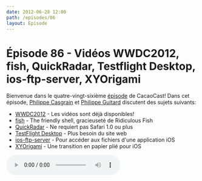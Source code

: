 ```yaml
---
date: 2012-06-28 12:00
path: /episodes/86
layout: Episode
---
```

# Épisode 86 - Vidéos WWDC2012, fish, QuickRadar, Testflight Desktop, ios-ftp-server, XYOrigami
<p>Bienvenue dans le quatre-vingt-sixième <a href="https://archive.org/download/cacaocast/cacaocast_86.mp3" title="CocoaCast Cacao Episode 86">épisode</a> de CacaoCast! Dans cet épisode, <a href="http://www.twitter.com/philippec" title="Philippe Casgrain sur Twitter">Philippe Casgrain</a> et <a href="http://www.twitter.com/philippeguitard" title="Philippe Guitard sur Twitter">Philippe Guitard</a> discutent des sujets suivants:</p>
<ul><li><a href="https://developer.apple.com/videos/wwdc/2012/" title="WWDC2012">WWDC2012</a> - Les vidéos sont déjà disponibles!</li>
<li><a href="http://ridiculousfish.com/shell/" title="fish">fish</a> - The friendly shell, gracieuseté de Ridiculous Fish</li>
<li><a href="http://www.quickradar.com/" title="QuickRadar"> QuickRadar</a> - Ne requiert pas Safari 1.0 ou plus</li>
<li><a href="https://testflightapp.com/desktop/" title="TestFlight Desktop">TestFlight Desktop</a> - Plus besoin du site web</li>
<li><a href="http://code.google.com/p/ios-ftp-server/" title="ios-ftp-server">ios-ftp-server</a> - Pour accéder aux fichiers d'une application iOS</li>
<li><a href="https://github.com/xyfeng/XYOrigami" title="XYOrigami"> XYOrigami</a> - Une transition en papier plié pour iOS</li>
</ul>
<p><audio controls><source src="https://archive.org/download/cacaocast/cacaocast_86.mp3" type="audio/mpeg"><source src="https://archive.org/download/cacaocast/cacaocast_86.mp3" type="audio/mp4">Votre navigateur ne supporte pas l'élément audio / Your browser does not support the audio element.</audio></p>
